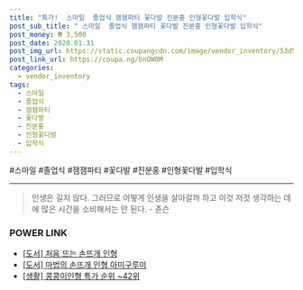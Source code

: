 ```yaml
--- 
title: "특가!  스마일  졸업식 잼잼파티 꽃다발 진분홍 인형꽃다발 입학식" 
post_sub_title: " 스마일  졸업식 잼잼파티 꽃다발 진분홍 인형꽃다발 입학식" 
post_money: ₩ 3,500 
post_date: 2020.01.31 
post_img_url: https://static.coupangcdn.com/image/vendor_inventory/53d5/659d08b54ebf1e942e423050d1f5931334902a4f7335b8f7784cf9df6c8d.jpg 
post_link_url: https://coupa.ng/bnOW0M 
categories: 
  - vendor_inventory 
tags: 
  - 스마일 
  - 졸업식 
  - 잼잼파티 
  - 꽃다발 
  - 진분홍 
  - 인형꽃다발 
  - 입학식 
--- 
```

  #스마일 #졸업식 #잼잼파티 #꽃다발 #진분홍 #인형꽃다발 #입학식 
<hr> 

> 인생은 길지 않다. 그러므로 어떻게 인생을 살아갈까 하고 이것 저것 생각하는 데에 많은 시간을 소비해서는 안 된다. - 존슨 


### POWER LINK

* <a href="https://blog.naver.com/sakai111/221786958950" target="_blank">[도서] 처음 뜨는 손뜨개 인형</a>
* <a href="https://blog.naver.com/santokki14/221777102548" target="_blank">[도서] 마법의 손뜨개 인형 아미구루미</a>
* <a href="https://blog.naver.com/sakai111/221784812719" target="_blank"> [생활] 콩콩이인형 특가 순위 ~42위</a>
